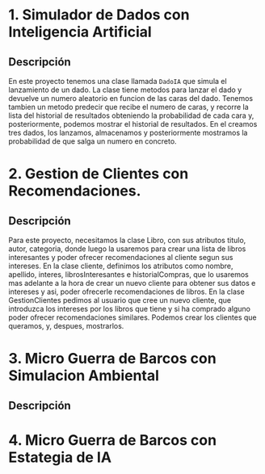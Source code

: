 # 1. Simulador de Dados con Inteligencia Artificial
## Descripción

En este proyecto tenemos una clase llamada `DadoIA` que simula el lanzamiento de un dado. La clase tiene metodos para lanzar el dado y devuelve un numero aleatorio en funcion de las caras del dado. Tenemos tambien un metodo predecir que recibe el numero de caras, y recorre la lista del historial de resultados obteniendo la probabilidad de cada cara y, posteriormente, podemos mostrar el historial de resultados.
En el creamos tres dados, los lanzamos, almacenamos y posteriormente mostramos la probabilidad de que salga un numero en concreto.

# 2. Gestion de Clientes con Recomendaciones.
## Descripción
Para este proyecto, necesitamos la clase Libro, con sus atributos titulo, autor, categoria, donde luego la usaremos para crear una lista de libros interesantes y poder ofrecer recomendaciones al cliente segun sus intereses.
En la clase cliente, definimos los atributos como nombre, apellido, interes, librosInteresantes e historialCompras, que lo usaremos mas adelante a la hora de crear un nuevo cliente para obtener sus datos e intereses y asi, poder ofrecerle recomendaciones de libros.
En la clase GestionClientes pedimos al usuario que cree un nuevo cliente, que introduzca los intereses por los libros que tiene y si ha comprado alguno poder ofrecer recomendaciones similares. Podemos crear los clientes que queramos, y, despues, mostrarlos.


# 3. Micro Guerra de Barcos con Simulacion Ambiental
## Descripción
# 4. Micro Guerra de Barcos con Estategia de IA
